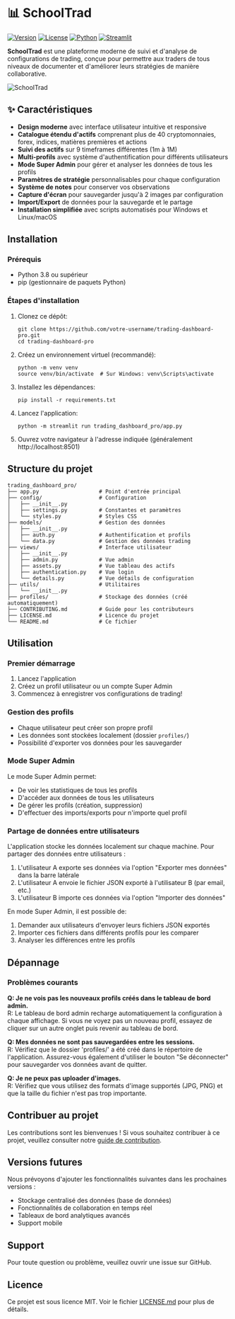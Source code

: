 # 📊 SchoolTrad

[![Version](https://img.shields.io/badge/version-1.0.0-blue.svg)](https://github.com/votre-username/schooltrad/releases)
[![License](https://img.shields.io/badge/license-MIT-green.svg)](LICENSE.md)
[![Python](https://img.shields.io/badge/python-3.8+-yellow.svg)](https://www.python.org/)
[![Streamlit](https://img.shields.io/badge/streamlit-1.28.0+-red.svg)](https://streamlit.io/)

**SchoolTrad** est une plateforme moderne de suivi et d'analyse de configurations de trading, conçue pour permettre aux traders de tous niveaux de documenter et d'améliorer leurs stratégies de manière collaborative.

![SchoolTrad](https://via.placeholder.com/800x400?text=SchoolTrad+Dashboard)

## ✨ Caractéristiques

- **Design moderne** avec interface utilisateur intuitive et responsive
- **Catalogue étendu d'actifs** comprenant plus de 40 cryptomonnaies, forex, indices, matières premières et actions
- **Suivi des actifs** sur 9 timeframes différentes (1m à 1M)
- **Multi-profils** avec système d'authentification pour différents utilisateurs
- **Mode Super Admin** pour gérer et analyser les données de tous les profils
- **Paramètres de stratégie** personnalisables pour chaque configuration
- **Système de notes** pour conserver vos observations
- **Capture d'écran** pour sauvegarder jusqu'à 2 images par configuration
- **Import/Export** de données pour la sauvegarde et le partage
- **Installation simplifiée** avec scripts automatisés pour Windows et Linux/macOS

## Installation

### Prérequis

- Python 3.8 ou supérieur
- pip (gestionnaire de paquets Python)

### Étapes d'installation

1. Clonez ce dépôt:
   ```
   git clone https://github.com/votre-username/trading-dashboard-pro.git
   cd trading-dashboard-pro
   ```

2. Créez un environnement virtuel (recommandé):
   ```
   python -m venv venv
   source venv/bin/activate  # Sur Windows: venv\Scripts\activate
   ```

3. Installez les dépendances:
   ```
   pip install -r requirements.txt
   ```

4. Lancez l'application:
   ```
   python -m streamlit run trading_dashboard_pro/app.py
   ```

5. Ouvrez votre navigateur à l'adresse indiquée (généralement http://localhost:8501)

## Structure du projet

```
trading_dashboard_pro/
├── app.py                   # Point d'entrée principal
├── config/                  # Configuration
│   ├── __init__.py
│   ├── settings.py          # Constantes et paramètres
│   └── styles.py            # Styles CSS
├── models/                  # Gestion des données
│   ├── __init__.py
│   ├── auth.py              # Authentification et profils
│   └── data.py              # Gestion des données trading
├── views/                   # Interface utilisateur
│   ├── __init__.py
│   ├── admin.py             # Vue admin
│   ├── assets.py            # Vue tableau des actifs
│   ├── authentication.py    # Vue login
│   └── details.py           # Vue détails de configuration
├── utils/                   # Utilitaires
│   └── __init__.py
├── profiles/                # Stockage des données (créé automatiquement)
├── CONTRIBUTING.md          # Guide pour les contributeurs
├── LICENSE.md               # Licence du projet
└── README.md                # Ce fichier
```

## Utilisation

### Premier démarrage

1. Lancez l'application
2. Créez un profil utilisateur ou un compte Super Admin
3. Commencez à enregistrer vos configurations de trading!

### Gestion des profils

- Chaque utilisateur peut créer son propre profil
- Les données sont stockées localement (dossier `profiles/`)
- Possibilité d'exporter vos données pour les sauvegarder

### Mode Super Admin

Le mode Super Admin permet:
- De voir les statistiques de tous les profils
- D'accéder aux données de tous les utilisateurs
- De gérer les profils (création, suppression)
- D'effectuer des imports/exports pour n'importe quel profil

### Partage de données entre utilisateurs

L'application stocke les données localement sur chaque machine. Pour partager des données entre utilisateurs :

1. L'utilisateur A exporte ses données via l'option "Exporter mes données" dans la barre latérale
2. L'utilisateur A envoie le fichier JSON exporté à l'utilisateur B (par email, etc.)
3. L'utilisateur B importe ces données via l'option "Importer des données"

En mode Super Admin, il est possible de:
1. Demander aux utilisateurs d'envoyer leurs fichiers JSON exportés
2. Importer ces fichiers dans différents profils pour les comparer
3. Analyser les différences entre les profils

## Dépannage

### Problèmes courants

**Q: Je ne vois pas les nouveaux profils créés dans le tableau de bord admin.**  
R: Le tableau de bord admin recharge automatiquement la configuration à chaque affichage. Si vous ne voyez pas un nouveau profil, essayez de cliquer sur un autre onglet puis revenir au tableau de bord.

**Q: Mes données ne sont pas sauvegardées entre les sessions.**  
R: Vérifiez que le dossier 'profiles/' a été créé dans le répertoire de l'application. Assurez-vous également d'utiliser le bouton "Se déconnecter" pour sauvegarder vos données avant de quitter.

**Q: Je ne peux pas uploader d'images.**  
R: Vérifiez que vous utilisez des formats d'image supportés (JPG, PNG) et que la taille du fichier n'est pas trop importante.

## Contribuer au projet

Les contributions sont les bienvenues ! Si vous souhaitez contribuer à ce projet, veuillez consulter notre [guide de contribution](CONTRIBUTING.md).

## Versions futures

Nous prévoyons d'ajouter les fonctionnalités suivantes dans les prochaines versions :
- Stockage centralisé des données (base de données)
- Fonctionnalités de collaboration en temps réel
- Tableaux de bord analytiques avancés
- Support mobile

## Support

Pour toute question ou problème, veuillez ouvrir une issue sur GitHub.

## Licence

Ce projet est sous licence MIT. Voir le fichier [LICENSE.md](LICENSE.md) pour plus de détails.
